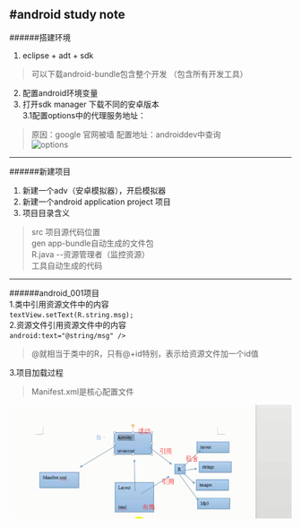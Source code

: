 #android study note  
---
######搭建环境  
1. eclipse + adt + sdk  
> 可以下载android-bundle包含整个开发 （包含所有开发工具）  
2. 配置android环境变量  
3. 打开sdk manager 下载不同的安卓版本    
3.1配置options中的代理服务地址：
> 原因：google 官网被墙
> 配置地址：androiddev中查询	
![options](http://i.imgur.com/Y6JkULY.png)  

---
######新建项目  
1. 新建一个adv（安卓模拟器），开启模拟器  
2. 新建一个android application project 项目  
3. 项目目录含义  
> src 项目源代码位置  
> gen app-bundle自动生成的文件包  
> R.java --资源管理者（监控资源）  
> 工具自动生成的代码  
 
			
---
######android_001项目  
1.类中引用资源文件中的内容  
`textView.setText(R.string.msg);`  
2.资源文件引用资源文件中的内容       
`android:text="@string/msg" />`	           		
> @就相当于类中的R，只有@+id特别，表示给资源文件加一个id值  

3.项目加载过程   
> Manifest.xml是核心配置文件    
  
![android调用过程](https://github.com/tonghuajianghan/android/blob/master/img/android_guocheng1.jpg)

